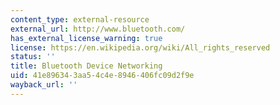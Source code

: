 ```yaml
---
content_type: external-resource
external_url: http://www.bluetooth.com/
has_external_license_warning: true
license: https://en.wikipedia.org/wiki/All_rights_reserved
status: ''
title: Bluetooth Device Networking
uid: 41e89634-3aa5-4c4e-8946-406fc09d2f9e
wayback_url: ''
---
```

